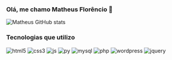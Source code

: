 
### Olá, me chamo Matheus Florêncio 📘



![Matheus GitHub stats](https://github-readme-stats.vercel.app/api?username=theusrodriguesz&show_icons=true&theme=dracula)

### Tecnologias que utilizo

<div >
    <img align = "center" alt = "html5" src = "https://img.shields.io/badge/HTML5-E34F26?style=for-the-badge&logo=html5&logoColor=white"/>
    <img align = "center" alt = "css3" src = "https://img.shields.io/badge/CSS3-1572B6?style=for-the-badge&logo=css3&logoColor=white"/>
    <img align = "center" alt = "js" src = "https://img.shields.io/badge/JavaScript-323330?style=for-the-badge&logo=javascript&logoColor=F7DF1E"/>
    <img align = "center" alt = "py" src = "https://img.shields.io/badge/Python-14354C?style=for-the-badge&logo=python&logoColor=white"/>
    <img align = "center" alt = "mysql" src = "https://img.shields.io/badge/MySQL-00000F?style=for-the-badge&logo=mysql&logoColor=white"/>
    <img align = "center" alt = "php" src = "https://img.shields.io/badge/PHP-777BB4?style=for-the-badge&logo=php&logoColor=white"/>
    <img align = "center" alt = "wordpress" src = "https://img.shields.io/badge/Wordpress-21759B?style=for-the-badge&logo=wordpress&logoColor=white"/>
    <img align = "center" alt = "jquery" src = "https://img.shields.io/badge/jQuery-0769AD?style=for-the-badge&logo=jquery&logoColor=white"/>
</div>
